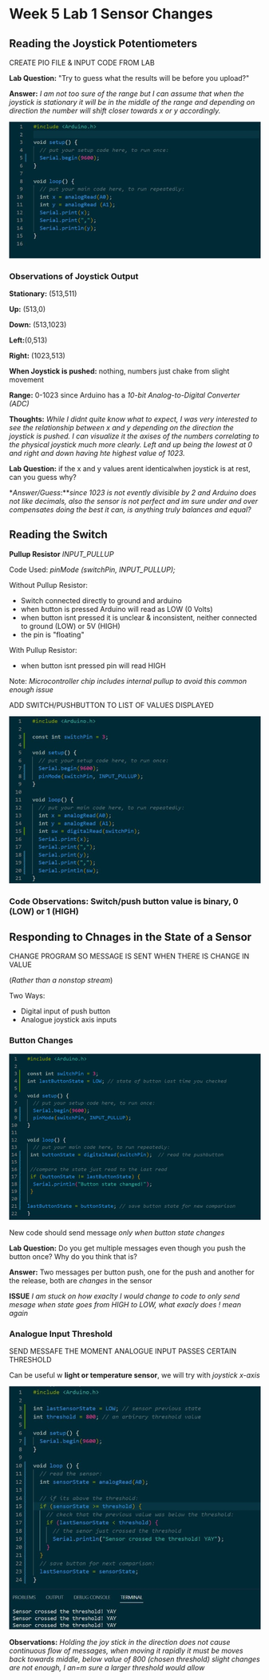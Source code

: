 # Week 5 Lab 1 Sensor Changes

## Reading the Joystick Potentiometers

CREATE PIO FILE & INPUT CODE FROM LAB

**Lab Question:** "Try to guess what the results will be before you upload?"

**Answer:** *I am not too sure of the range but I can assume that when the joystick is stationary it will be in the middle of the range and depending on direction the number will shift closer towards x or y accordingly.*

![Reading the Joystick Code](Images/Joystick%20code%201.png)

### Observations of Joystick Output

**Stationary:** (513,511)

**Up:** (513,0)

**Down:** (513,1023)

**Left:**(0,513)

**Right:** (1023,513)

**When Joystick is pushed:** nothing, numbers just chake from slight movement

**Range:** 0-1023 since Arduino has a *10-bit Analog-to-Digital Converter (ADC)*

**Thoughts:** *While I didnt quite know what to expect, I was very interested to see the relationship between x and y depending on the direction the joystick is pushed. I can visualize it the axises of the numbers correlating to the physical joystick much more clearly. Left and up being the lowest at 0 and right and down having hte highest value of 1023.*

**Lab Question:** if the x and y values arent identicalwhen joystick is at rest, can you guess why?

**Answer/Guess*:***since 1023 is not evently divisible by 2 and Arduino does not like decimals, also the sensor is not perfect and im sure under and over compensates doing the best it can, is anything truly balances and equal?*

## Reading the Switch

**Pullup Resistor** *INPUT_PULLUP*

Code Used: *pinMode (switchPin, INPUT_PULLUP);*

Without Pullup Resistor:

* Switch connected directly to ground and arduino
* when button is pressed Arduino will read as LOW (0 Volts)
* when button isnt pressed it is unclear & inconsistent, neither connected to ground (LOW) or 5V (HIGH)
* the pin is "floating"

With Pullup Resistor:

* when button isnt pressed pin will read HIGH

Note: *Microcontroller chip includes internal pullup to avoid this common enough issue*

ADD SWITCH/PUSHBUTTON TO LIST OF VALUES DISPLAYED

![Push Button Code](Images/joystick%20code%202.png)

### Code Observations: Switch/push button value is binary, 0 (LOW) or 1 (HIGH)

## Responding to Chnages in the State of a Sensor

CHANGE PROGRAM SO MESSAGE IS SENT WHEN THERE IS CHANGE IN VALUE

(*Rather than a nonstop stream*)

Two Ways:

* Digital input of push button
* Analogue joystick axis inputs

### Button Changes

![Button Changes](Images/joystick%203.png)

New code should send message *only when button state changes*

**Lab Question:** Do you get multiple messages even though you push the button once? Why do you think that is?

**Answer:** Two messages per button push, one for the push and another for the release, both are *changes* in the sensor

**ISSUE** *I am stuck on how exaclty I would change to code to only send mesage when state goes from HIGH to LOW, what exacly does ! mean again*

### Analogue Input Threshold

SEND MESSAFE THE MOMENT ANALOGUE INPUT PASSES CERTAIN THRESHOLD

Can be useful w **light or temperature sensor**, we will try with *joystick x-axis*

![Threshhold Code](Images/joystick%20code%204%20success.png)

**Observations:** *Holding the joy stick in the direction does not cause continuous flow of messages, when moving it rapidly it must be moves back towards middle, below value of 800 (chosen threshold) slight changes are not enough, I an=m sure a larger threshold would allow*
